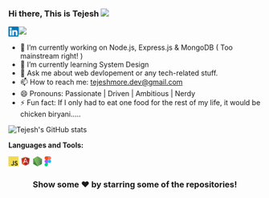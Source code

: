 ### Hi there, This is Tejesh <img src="https://media.giphy.com/media/hvRJCLFzcasrR4ia7z/giphy.gif" width="25px">

<a href="https://www.linkedin.com/in/tejesh13050more/">
  <img align="left" alt="Tejesh More | Linkedin" width="20px" src="https://raw.githubusercontent.com/tejeshMore-dev/tejeshMore-dev/master/assets/linkedin.svg" />
</a>

![](https://komarev.com/ghpvc/?username=tejeshMore-dev&style=flat-square)
<br />
- 🔭 I’m currently working on Node.js, Express.js & MongoDB ( Too mainstream right! )
- 🌱 I’m currently learning System Design
- 💬 Ask me about web devlopement or any tech-related stuff.
- 📫 How to reach me: [tejeshmore.dev@gmail.com](mailto:tejeshmore.dev@gmail.com)
- 😄 Pronouns: Passionate | Driven | Ambitious | Nerdy
- ⚡ Fun fact: If I only had to eat one food for the rest of my life, it would be chicken biryani.....

![Tejesh's GitHub stats](https://github-readme-stats.vercel.app/api?username=tejeshMore-dev&show_icons=true&theme=dracula)

**Languages and Tools:**  

<code><img height="20" src="https://raw.githubusercontent.com/github/explore/80688e429a7d4ef2fca1e82350fe8e3517d3494d/topics/javascript/javascript.png"></code>
<code><img height="20" width="20" src="https://raw.githubusercontent.com/tejeshMore-dev/tejeshMore-dev/master/assets/angular.svg"></code>
<code><img height="20" src="https://raw.githubusercontent.com/github/explore/80688e429a7d4ef2fca1e82350fe8e3517d3494d/topics/nodejs/nodejs.png"></code>
<code><img height="20" src="https://raw.githubusercontent.com/tejeshMore-dev/tejeshMore-dev/master/assets/figma.svg"></code>

<div align="center">

### Show some ❤️ by starring some of the repositories!

</div>
